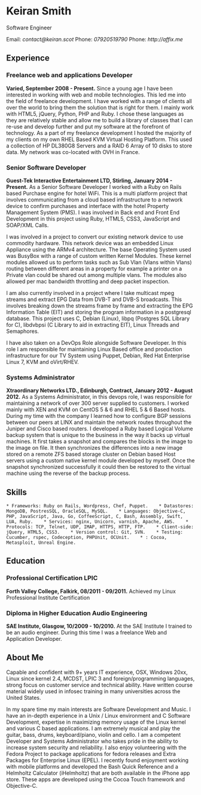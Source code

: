 # Keiran Smith
Software Engineer

Email: _contact@keiran.scot_
Phone: _07920519790_
Phone: _http://affix.me_

## Experience

### Freelance web and applications Developer
**Varied, September 2008 - Present.** Since a young age I have been interested in working with web and mobile technologies. This led me into the field of freelance development. I have worked with a range of clients all over the world to bring them the solution that is right for them.
I mainly work with HTML5, jQuery, Python, PHP and Ruby. I chose these languages as they are relatively stable and allow me to build a library of classes that I can re-use and develop further and put my software at the forefront of technology.
As a part of my freelance development I hosted the majority of my clients on my own RHEL Based KVM Virtual Hosting Platform. This used a collection of HP DL380G8 Servers and a RAID 6 Array of 10 disks to store data. My network was co-located with OVH in France.



### Senior Software Developer
**Guest-Tek Interactive Entertainment LTD, Stirling, January 2014 - Present.** As a Senior Software Developer I worked with a Ruby on Rails based Purchase engine for hotel WiFi. This is a multi platform project that involves communicating from a cloud based infrastructure to a network device to confirm purchases and interface with the hotel Property Management System (PMS). I was involved in Back end and Front End Development in this project using Ruby, HTML5, CSS3, JavaScript and SOAP/XML Calls.

I was involved in a project to convert our existing network device to use commodity hardware. This network device was an embedded Linux Appliance using the ARMv4 architecture. The base Operating System used was BusyBox with a range of custom written Kernel Modules. These kernel modules allowed us to perform tasks such as Sub Vlan (Vlans within Vlans) routing between different areas in a property for example a printer on a Private vlan could be shared out among multiple vlans. The modules also allowed per mac bandwidth throttling and deep packet inspection.

I am also currently involved in a project where I take multicast mpeg streams and extract EPG Data from DVB-T and DVB-S broadcasts. This involves breaking down the streams frame by frame and extracting the EPG Information Table (EIT) and storing the program information in a postgresql database. This project uses C, Debian (Linux), libpq (Postgres SQL Library for C), libdvbpsi (C Library to aid in extracting EIT), Linux Threads and Semaphores.

I have also taken on a DevOps Role alongside Software Developer. In this role I am responsible for maintaining Linux Based office and production infrastructure for our TV System using Puppet, Debian, Red Hat Enterprise Linux 7, KVM and oVirt/RHEV.


### Systems Administrator
**Xtraordinary Networks LTD., Edinburgh, Contract, January 2012 - August 2012.** As a Systems Administrator, in this devops role, I was responsible for maintaining a network of over 300 server supplied to customers. I worked mainly with XEN and KVM on CentOS 5 & 6 and RHEL 5 & 6 Based hosts.
During my time with the company I learned how to configure BGP sessions between our peers at LINX and maintain the network routes throughout the Juniper and Cisco based routers.
I developed a Ruby based Logical Volume backup system that is unique to the business in the way it backs up virtual machines. It first takes a snapshot and compares the blocks in the image to the image on file. It then synchronizes the differences into a new image stored on a remote ZFS based storage cluster on Debian based Host servers using a custom native kernel module developed by myself. Once the snapshot synchronized successfully it could then be restored to the virtual machine using the reverse of the backup process. 





## Skills

    * Frameworks: Ruby on Rails, Wordpress, Chef, Puppet.    * Datastores: MongoDB, PostresSQL, OracleSQL, MySQL.    * Languages: Objective-C, PHP, JavaScript, Java, Go, CoffeeScript, C, Bash, Assembly, Swift, LUA, Ruby.    * Services: nginx, Unicorn, varnish, Apache, AWS.    * Protocols: TCP, Telnet, UDP, IMAP, HTTPS, HTTP, FTP.    * Client-side: jQuery, HTML5, CSS3.    * Version control: Git, SVN.    * Testing: Cucumber, rspec, Codeception, PHPUnit, OCUnit.    * : Cocoa, Metasploit, Unreal Engine.
## Education

### Professional Certification LPIC
**Forth Valley College, Falkirk, 08/2011 - 09/2011.** Achieved my Linux Professional Institute Certification


###  Diploma in Higher Education Audio Engineering
**SAE Institute, Glasgow, 10/2009 - 10/2010.** At the SAE Institute I trained to be an audio engineer. During this time I was a freelance Web and Application Developer.



## About Me
Capable and confident with 9+ years IT experience, OSX, Windows 20xx, Linux since kernel 2.4, MCDST, LPIC 3 and foreign/programming languages, strong focus on customer service and technical ability. Have written course material widely used in infosec training in many universities across the United States.

In my spare time my main interests are Software Development and Music. I have an in-depth experience in a Unix / Linux environment and C Software Development, expertise in maximizing memory usage of the Linux kernel and various C based applications. I am extremely musical and play the guitar, bass, drums, keyboard/piano, violin and cello. 
I am a competent Developer and Systems Administrator who takes pride in the ability to increase system security and reliability. I also enjoy volunteering with the Fedora Project to package applications for fedora releases and Extra Packages for Enterprise Linux (EPEL). 
I recently found enjoyment working with mobile platforms and developed the Bash 
Quick Reference and a Helmholtz Calculator (iHelmholtz) that are both available in the 
iPhone app store. These apps are developed using the Cocoa Touch framework and Objective-C.


